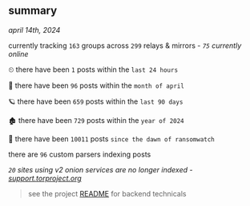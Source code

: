 
## summary
_april 14th, 2024_

currently tracking `163` groups across `299` relays & mirrors - _`75` currently online_

⏲ there have been `1` posts within the `last 24 hours`

🦈 there have been `96` posts within the `month of april`

🪐 there have been `659` posts within the `last 90 days`

🏚 there have been `729` posts within the `year of 2024`

🦕 there have been `10011` posts `since the dawn of ransomwatch`

there are `96` custom parsers indexing posts

_`20` sites using v2 onion services are no longer indexed - [support.torproject.org](https://support.torproject.org/onionservices/v2-deprecation/)_

> see the project [README](https://github.com/joshhighet/ransomwatch#ransomwatch--) for backend technicals
